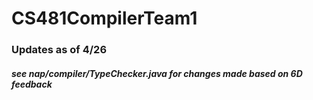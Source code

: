 # CS481CompilerTeam1

### Updates as of 4/26

##### see nap/compiler/TypeChecker.java for changes made based on 6D feedback
